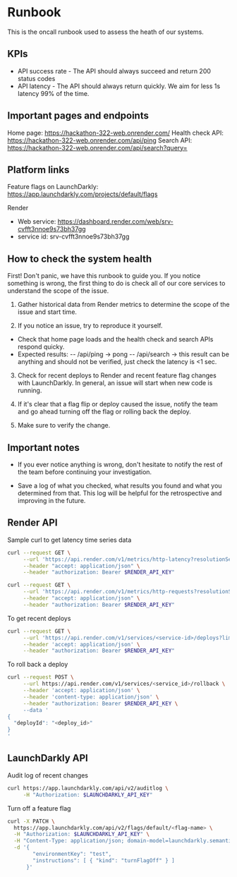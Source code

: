 # Runbook

This is the oncall runbook used to assess the heath of our systems.

## KPIs

- API success rate - The API should always succeed and return 200 status codes
- API latency - The API should always return quickly. We aim for less 1s latency 99% of the time.

## Important pages and endpoints

Home page: https://hackathon-322-web.onrender.com/
Health check API: https://hackathon-322-web.onrender.com/api/ping
Search API: https://hackathon-322-web.onrender.com/api/search?query=<samplequery>

## Platform links

Feature flags on LaunchDarkly: https://app.launchdarkly.com/projects/default/flags

Render 
- Web service: https://dashboard.render.com/web/srv-cvfft3nnoe9s73bh37gg
- service id: srv-cvfft3nnoe9s73bh37gg

## How to check the system health

First! Don't panic, we have this runbook to guide you. If you notice something is wrong, the first thing to do is check all of our core services to understand the scope of the issue. 

1. Gather historical data from Render metrics to determine the scope of the issue and start time.

2. If you notice an issue, try to reproduce it yourself. 
- Check that home page loads and the health check and search APIs respond quicky. 
- Expected results:
 -- /api/ping -> pong
 -- /api/search -> this result can be anything and should not be verified, just check the latency is <1 sec.

3. Check for recent deploys to Render and recent feature flag changes with LaunchDarkly. In general, an issue will start when new code is running. 

4. If it's clear that a flag flip or deploy caused the issue, notify the team and go ahead turning off the flag or rolling back the deploy. 

5. Make sure to verify the change.


## Important notes

- If you ever notice anything is wrong, don't hesitate to notify the rest of the team before continuing your investigation.

- Save a log of what you checked, what results you found and what you determined from that. This log will be helpful for the retrospective and improving in the future.

## Render API

Sample curl to get latency time series data
```bash
curl --request GET \
     --url 'https://api.render.com/v1/metrics/http-latency?resolutionSeconds=30&path=<api_path>&resource=<service-id>&quantile=0.99' \
     --header "accept: application/json" \
     --header "authorization: Bearer $RENDER_API_KEY"
```

```bash
curl --request GET \
     --url 'https://api.render.com/v1/metrics/http-requests?resolutionSeconds=30&aggregateBy=statusCode&path=<api_path>&resource=<service-id>' \
     --header "accept: application/json" \
     --header "authorization: Bearer $RENDER_API_KEY"
```

To get recent deploys
```bash
curl --request GET \
     --url 'https://api.render.com/v1/services/<service-id>/deploys?limit=20' \
     --header 'accept: application/json' \
     --header "authorization: Bearer $RENDER_API_KEY"
```

To roll back a deploy

```bash
curl --request POST \
     --url https://api.render.com/v1/services/<service_id>/rollback \
     --header 'accept: application/json' \
     --header 'content-type: application/json' \
     --header "authorization: Bearer $RENDER_API_KEY \
     --data '
{
  "deployId": "<deploy_id>"
}
'
```

## LaunchDarkly API

Audit log of recent changes
```bash
curl https://app.launchdarkly.com/api/v2/auditlog \
     -H "Authorization: $LAUNCHDARKLY_API_KEY"
```

Turn off a feature flag
```bash
curl -X PATCH \
  https://app.launchdarkly.com/api/v2/flags/default/<flag-name> \
  -H "Authorization: $LAUNCHDARKLY_API_KEY" \
  -H "Content-Type: application/json; domain-model=launchdarkly.semanticpatch" \
  -d '{
        "environmentKey": "test",
        "instructions": [ { "kind": "turnFlagOff" } ]
      }'
```